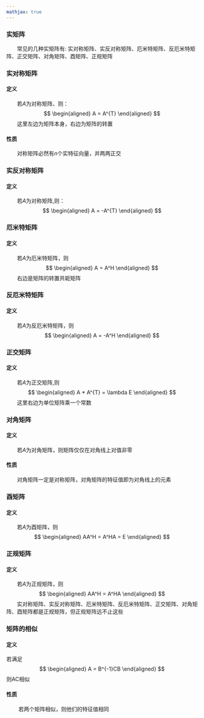 ```yaml
---
mathjax: true
---
```


### 实矩阵
&emsp;&emsp;常见的几种实矩阵有: 实对称矩阵、实反对称矩阵、厄米特矩阵、反厄米特矩阵、正交矩阵、对角矩阵、酉矩阵、正规矩阵

### 实对称矩阵
#### 定义
&emsp;&emsp;若$A$为对称矩阵、则：
$$
\begin{aligned}
A = A^{T}
\end{aligned}
$$
&emsp;&emsp;这里左边为矩阵本身，右边为矩阵的转置
#### 性质
&emsp;&emsp;对称矩阵必然有$n$个实特征向量，并两两正交
<!---more-->

### 实反对称矩阵
#### 定义
&emsp;&emsp;若$A$为对称矩阵,则：
$$
\begin{aligned}
A = -A^{T}
\end{aligned}
$$

### 厄米特矩阵
#### 定义
&emsp;&emsp;若$A$为厄米特矩阵，则
$$
\begin{aligned}
A = A^H
\end{aligned}
$$
&emsp;&emsp;右边是矩阵的转置共轭矩阵

### 反厄米特矩阵
#### 定义
&emsp;&emsp;若$A$为反厄米特矩阵，则
$$
\begin{aligned}
A = -A^H
\end{aligned}
$$


### 正交矩阵
#### 定义
&emsp;&emsp;若$A$为正交矩阵,则
$$
\begin{aligned}
A * A^{T} = \lambda E
\end{aligned}
$$
&emsp;&emsp;这里右边为单位矩阵乘一个常数

### 对角矩阵
#### 定义
&emsp;&emsp;若$A$为对角矩阵，则矩阵仅仅在对角线上对值非零
#### 性质
&emsp;&emsp;对角矩阵一定是对称矩阵，对角矩阵的特征值即为对角线上的元素

### 酉矩阵
#### 定义
&emsp;&emsp;若$A$为酉矩阵，则
$$
\begin{aligned}
AA^H = A^HA = E
\end{aligned}
$$


### 正规矩阵
#### 定义
&emsp;&emsp;若$A$为正规矩阵，则
$$
\begin{aligned}
AA^H = A^HA
\end{aligned}
$$
&emsp;&emsp;实对称矩阵、实反对称矩阵、厄米特矩阵、反厄米特矩阵、正交矩阵、对角矩阵、酉矩阵都是正规矩阵，但正规矩阵远不止这些


### 矩阵的相似
#### 定义
若满足
$$
\begin{aligned}
A = B^{-1}CB
\end{aligned}
$$
则AC相似
#### 性质
&emsp;&emsp; 若两个矩阵相似，则他们的特征值相同




